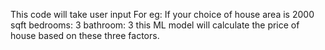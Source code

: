 This code will take user input 
For eg: If your choice of house area is 2000 sqft
        bedrooms: 3
        bathroom: 3
this ML model will calculate the price of house based on these three factors.